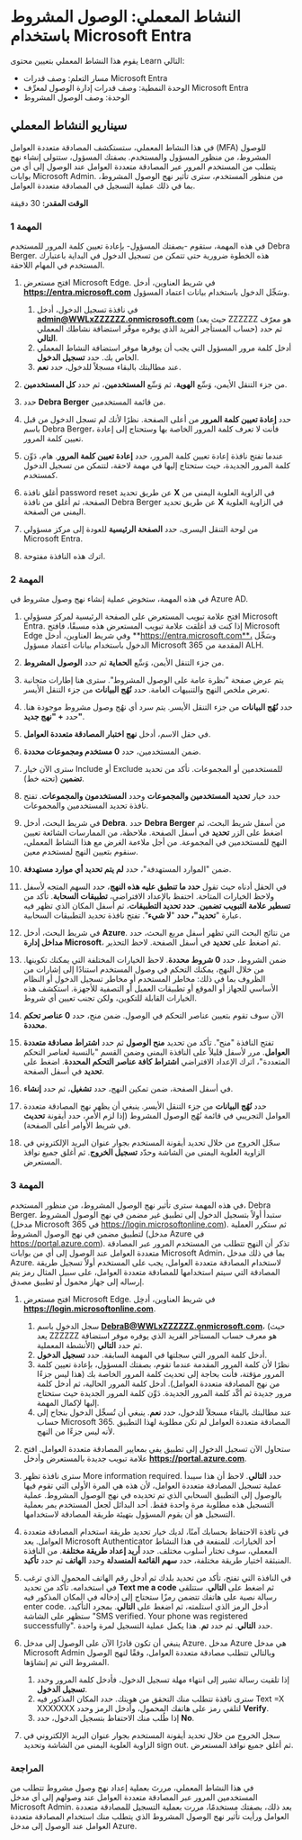 <!---
---
النشاط المعملي: مسار التعلم: "وصف قدرات Azure Active Directory (Azure AD)، جزء من الوحدة النمطية Microsoft Entra": "وصف قدرات إدارة الوصول في Azure AD" الوحدة: "وصف الوصول المشروط في Azure AD"
---
--->

# النشاط المعملي: الوصول المشروط باستخدام Microsoft Entra

يقوم هذا النشاط المعملي بتعيين محتوى Learn التالي:

- مسار التعلم: وصف قدرات Microsoft Entra
- الوحدة النمطية: وصف قدرات إدارة الوصول لمعرِّف Microsoft Entra
- الوحدة: وصف الوصول المشروط

## سيناريو النشاط المعملي

في هذا النشاط المعملي، ستستكشف المصادقة متعددة العوامل (MFA) للوصول المشروط، من منظور المسؤول والمستخدم.  بصفتك المسؤول، ستتولى إنشاء نهج يتطلب من المستخدم المرور عبر المصادقة متعددة العوامل عند الوصول إلى أي من بوابات Microsoft Admin.  من منظور المستخدم، سترى تأثير نهج الوصول المشروط، بما في ذلك عملية التسجيل في المصادقة متعددة العوامل.

**الوقت المقدر:** 30 دقيقة

### المهمة 1

في هذه المهمة، ستقوم -بصفتك المسؤول- بإعادة تعيين كلمة المرور للمستخدم Debra Berger.  هذه الخطوة ضرورية حتى تتمكن من تسجيل الدخول في البداية باعتبارك المستخدم في المهام اللاحقة.

1. افتح مستعرض Microsoft Edge.  في شريط العناوين، أدخل **https://entra.microsoft.com** وسَجِّل الدخول باستخدام بيانات اعتماد المسؤول.
    1. في نافذة تسجيل الدخول، أدخل **admin@WWLxZZZZZZ.onmicrosoft.com** (حيث يعد ZZZZZZ هو معرّف حساب المستأجر الفريد الذي يوفره موفّر استضافة نشاطك المعملي) ثم حدد **التالي**.
    1. أدخل كلمة مرور المسؤول التي يجب أن يوفرها موفر استضافة النشاط المعملي الخاص بك. حدد **تسجيل الدخول**.
    1. عند مطالبتك بالبقاء مسجلاً للدخول، حدد **نعم**.

1. من جزء التنقل الأيمن، وَسِّع **الهوية**، ثم وَسِّع **المستخدمين**، ثم حدد **كل المستخدمين**.

1. حدد **Debra Berger** من قائمة المستخدمين.

1. حدد **إعادة تعيين كلمة المرور** من أعلى الصفحة. نظرًا لأنك لم تسجل الدخول من قبل باسم Debra Berger، فأنت لا تعرف كلمة المرور الخاصة بها وستحتاج إلى إعادة تعيين كلمة المرور.

1. عندما تفتح نافذة إعادة تعيين كلمة المرور، حدد **إعادة تعيين كلمة المرور**.  هام، دَوِّن كلمة المرور الجديدة، حيث ستحتاج إليها في مهمة لاحقة، لتتمكن من تسجيل الدخول كمستخدم.

1. أغلق نافذة password reset عن طريق تحديد **X** في الزاوية العلوية اليمنى من الصفحة، ثم أغلق من نافذة Debra Berger عن طريق تحديد **X** في الزاوية العلوية اليمنى من الصفحة.

1. من لوحة التنقل اليسرى، حدد **الصفحة الرئيسية** للعودة إلى مركز مسؤولي Microsoft Entra.

1. اترك هذه النافذة مفتوحة.

### المهمة 2

في هذه المهمة، ستخوض عملية إنشاء نهج وصول مشروط في Azure AD.

1. افتح علامة تبويب المستعرض على الصفحة الرئيسية لمركز مسؤولي Microsoft Entra.   إذا كنت قد أغلقت علامة تبويب المستعرض هذه مسبقًا، فافتح Microsoft Edge وفي شريط العناوين، أدخل **https://entra.microsoft.com**، وسَجِّل الدخول باستخدام بيانات اعتماد مسؤول Microsoft 365 المقدمة من ALH.

1. من جزء التنقل الأيمن، وَسِّع **الحماية** ثم حدد **الوصول المشروط**.

1. يتم عرض صفحة "نظرة عامة على الوصول المشروط".  سترى هنا إطارات متجانبة تعرض ملخص النهج والتنبيهات العامة.  حدد **نُهُج البيانات** من جزء التنقل الأيسر.

1. حدد **نُهُج البيانات** من جزء التنقل الأيسر. يتم سرد أي نهُج وصول مشروط موجودة هنا. حدد **+ "نهج جديد"**.

1. في حقل الاسم، أدخل **نهج اختبار المصادقة متعددة العوامل**.

1. ضمن المستخدمين، حدد **0 مستخدم ومجموعات محددة**.

1. سترى الآن خيار Include أو Exclude للمستخدمين أو المجموعات.  تأكد من تحديد **تضمين** (تحته خط).

1. حدد خيار **تحديد المستخدمين والمجموعات** وحدد **المستخدمون والمجموعات**.  تفتح نافذة تحديد المستخدمين والمجموعات.  

1. في شريط البحث، أدخل **Debra**.  حدد **Debra Berger** من أسفل شريط البحث، ثم اضغط على الزر **تحديد** في أسفل الصفحة.  ملاحظة، من الممارسات الشائعة تعيين النهج للمستخدمين في المجموعة.  من أجل ملاءمة الغرض مع هذا النشاط المعملي، سنقوم بتعيين النهج لمستخدم معين.

1. ضمن "الموارد المستهدفة"، حدد **لم يتم تحديد أي موارد مستهدفة**.

1. في الحقل أدناه حيث تقول **حدد ما تنطبق عليه هذه النهج**، حدد السهم المتجه لأسفل ولاحظ الخيارات المتاحة.  احتفظ بالإعداد الافتراضي، **تطبيقات السحابة**.  تأكد من **تسطير علامة التبويب تضمين**.  **حدد تحديد التطبيقات**، ثم أسفل المكان الذي تظهر فيه عبارة "**تحديد"، حدد** "**لا شيء**".  تفتح نافذة تحديد التطبيقات السحابية.

1. في شريط البحث، أدخل **Azure**.  من نتائج البحث التي تظهر أسفل مربع البحث، حدد **مداخل إدارة Microsoft**، ثم اضغط على **تحديد** في أسفل الصفحة.  لاحظ التحذير.  

1. ضمن الشروط، حدد **0 شروط محددة**.  لاحظ الخيارات المختلفة التي يمكنك تكوينها.  من خلال النهج، يمكنك التحكم في وصول المستخدم استنادًا إلى إشارات من الظروف بما في ذلك: مخاطر المستخدم أو مخاطر تسجيل الدخول أو النظام الأساسي للجهاز أو الموقع أو تطبيقات العميل أو التصفية للأجهزة.  استكشف هذه الخيارات القابلة للتكوين، ولكن تجنب تعيين أي شروط.

1. الآن سوف تقوم بتعيين عناصر التحكم في الوصول.  ضمن منح، حدد **0 عناصر تحكم محددة**.

1. تفتح النافذة "منح".  تأكد من تحديد **منح الوصول** ثم حدد **اشتراط مصادقة متعددة العوامل**. مرر لأسفل قليلاً على النافذة اليمنى وضمن القسم "بالنسبة لعناصر التحكم المتعددة"، اترك الإعداد الافتراضي **اشتراط كافة عناصر التحكم المحددة**.  اضغط على **تحديد** في أسفل الصفحة.

1. في أسفل الصفحة، ضمن تمكين النهج، حدد **تشغيل**، ثم حدد **إنشاء**.

1. حدد **نُهُج البيانات** من جزء التنقل الأيسر. ينبغي أن يظهر نهج المصادقة متعددة العوامل التجريبي في قائمة نُهُج الوصول المشروط (إذا لزم الأمر، حدد أيقونة **تحديث** في شريط الأوامر أعلى الصفحة).

1. سجّل الخروج من خلال تحديد أيقونة المستخدم بجوار عنوان البريد الإلكتروني في الزاوية العلوية اليمنى من الشاشة وحدّد **تسجيل الخروج**. ثم أغلق جميع نوافذ المستعرض.

### المهمة 3

في هذه المهمة سترى تأثير نهج الوصول المشروط، من منظور المستخدم، Debra Berger. ستبدأ أولاً بتسجيل الدخول إلى تطبيق غير مضمن في نهج الوصول المشروط (مدخل Microsoft 365 في https://login.microsoftonline.com).  ثم ستكرر العملية لتطبيق مضمن في نهج الوصول المشروط (مدخل Azure في https://portal.azure.com).  تذكر أن النهج تتطلب من المستخدم المرور عبر المصادقة متعددة العوامل عند الوصول إلى أي من بوابات Microsoft Admin، بما في ذلك مدخل Azure.  لاستخدام المصادقة متعددة العوامل، يجب على المستخدم أولاً تسجيل طريقة المصادقة التي سيتم استخدامها للمصادقة متعددة العوامل، على سبيل المثال رمز يتم إرساله إلى جهاز محمول أو تطبيق مصدق.

1. افتح مستعرض Microsoft Edge.  في شريط العناوين، أدخِل **https://login.microsoftonline.com**.
    1. سجل الدخول باسم **DebraB@WWLxZZZZZZ.onmicrosoft.com**، (حيث يعد ZZZZZZ هو معرف حساب المستأجر الفريد الذي يوفره موفر استضافة الأنشطة المعملية) ثم حدد **التالي**.
    1. أدخل كلمة المرور التي سجلتها في المهمة السابقة. حدد **تسجيل الدخول**.
    1. نظرًا لأن كلمة المرور المقدمة عندما تقوم، بصفتك المسؤول، بإعادة تعيين كلمة المرور مؤقتة، فأنت بحاجة إلى تحديث كلمة المرور الخاصة بك (هذا ليس جزءًا من نهج المصادقة متعددة العوامل). أدخل كلمة المرور الحالية، ثم أدخل كلمة مرور جديدة ثم أكّد كلمة المرور الجديدة.  دَوِّن كلمة المرور الجديدة حيث ستحتاج إليها لإكمال المهمة.
    1. عند مطالبتك بالبقاء مسجلاً للدخول، حدد **نعم**.  ينبغي أن تُسجِّل الدخول بنجاح إلى حساب Microsoft 365. المصادقة متعددة العوامل لم تكن مطلوبة لهذا التطبيق لأنه ليس جزءًا من النهج.

1. ستحاول الآن تسجيل الدخول إلى تطبيق يفي بمعايير المصادقة متعددة العوامل. افتح علامة تبويب جديدة بالمستعرض وأدخل **https://portal.azure.com**.

1. سترى نافذة تظهر More information required.  حدد **التالي**.  لاحظ أن هذا سيبدأ عملية تسجيل المصادقة متعددة العوامل، لأن هذه هي المرة الأولى التي تقوم فيها بالوصول إلى التطبيق السحابي الذي تم تحديده في نهج الوصول المشروط.  عملية التسجيل هذه مطلوبة مرة واحدة فقط.   أحد البدائل لجعل المستخدم يمر بعملية التسجيل هو أن يقوم المسؤول بتهيئة طريقة المصادقة لاستخدامها.

1. في نافذة الاحتفاظ بحسابك آمنًا، لديك خيار تحديد طريقة استخدام المصادقة متعددة العوامل.  يعد Microsoft Authenticator أحد الخيارات. للمنفعة في هذا النشاط المعملي، سوف تختار أسلوب مختلف.  حدد **أريد إعداد طريقة مختلفة**.  من النافذة المنبثقة اختيار طريقة مختلفة، حدد **سهم القائمة المنسدلة** وحدد **الهاتف** ثم حدد **تأكيد**.

1. في النافذة التي تفتح، تأكد من تحديد بلدك ثم أدخل رقم الهاتف المحمول الذي ترغب في استخدامه.  تأكد من تحديد **Text me a code** ثم اضغط على **التالي**.  ستتلقى رسالة نصية على هاتفك تتضمن رمزًا ستحتاج إلى إدخاله في المكان المذكور فيه enter code.  أدخل الرمز الذي استلمته، ثم اضغط على **التالي**.  بمجرد التأكيد، ستظهر على الشاشة "SMS verified. Your phone was registered successfully".  حدد **التالي**. ثم حدد ⁧**⁩تم⁧**⁩.  هذا يكمل عملية التسجيل لمرة واحدة.

1. ينبغي أن تكون قادرًا الآن على الوصول إلى مدخل Azure.  مدخل Azure هي مدخل Microsoft Admin وبالتالي تتطلب مصادقة متعددة العوامل، وفقًا لنهج الوصول المشروط التي تم إنشاؤها.  
    1. إذا تلقيت رسالة تشير إلى انتهاء مهلة تسجيل الدخول، فأدخل كلمة المرور وحدد **تسجيل الدخول**.
    1. سترى نافذة تتطلب منك التحقق من هويتك.  حدد المكان المذكور فيه Text =X XXXXXXX لتلقي رمز على هاتفك المحمول، وأدخل الرمز وحدد **Verify**.
    1. إذا طُلب منك الاحتفاظ بتسجيل الدخول، حدد **No**.

1. سجل الخروج من خلال تحديد أيقونة المستخدم بجوار عنوان البريد الإلكتروني في الزاوية العلوية اليمنى من الشاشة وتحديد sign out. ثم أغلق جميع نوافذ المستعرض.

### المراجعة

في هذا النشاط المعملي، مررتَ بعملية إعداد نهج وصول مشروط تتطلب من المستخدمين المرور عبر المصادقة متعددة العوامل عند وصولهم إلى أي مدخل Microsoft Admin.  بعد ذلك، بصفتك مستخدمًا، مررت بعملية التسجيل للمصادقة متعددة العوامل ورأيت تأثير نهج الوصول المشروط الذي يتطلب منك استخدام المصادقة متعددة العوامل عند الوصول إلى مدخل Azure.
